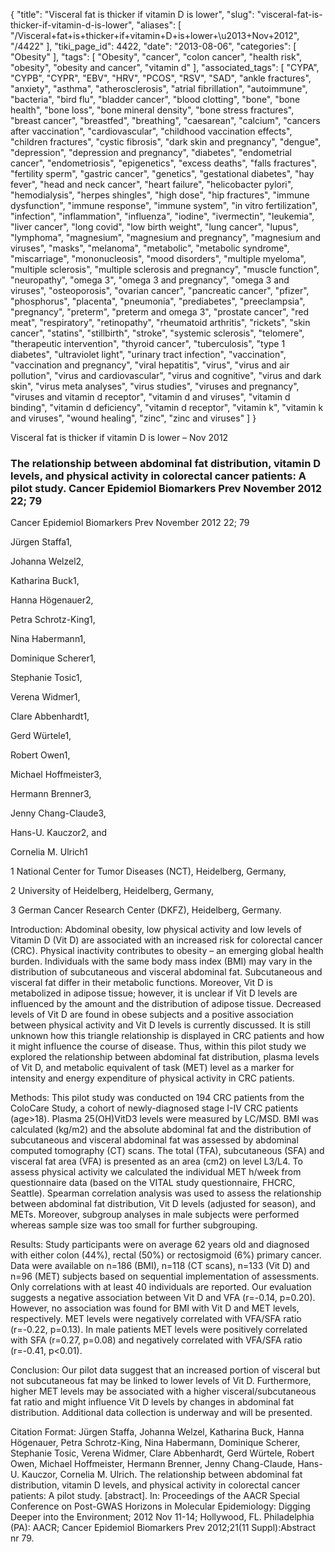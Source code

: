 {
    "title": "Visceral fat is thicker if vitamin D is lower",
    "slug": "visceral-fat-is-thicker-if-vitamin-d-is-lower",
    "aliases": [
        "/Visceral+fat+is+thicker+if+vitamin+D+is+lower+\u2013+Nov+2012",
        "/4422"
    ],
    "tiki_page_id": 4422,
    "date": "2013-08-06",
    "categories": [
        "Obesity"
    ],
    "tags": [
        "Obesity",
        "cancer",
        "colon cancer",
        "health risk",
        "obesity",
        "obesity and cancer",
        "vitamin d"
    ],
    "associated_tags": [
        "CYPA",
        "CYPB",
        "CYPR",
        "EBV",
        "HRV",
        "PCOS",
        "RSV",
        "SAD",
        "ankle fractures",
        "anxiety",
        "asthma",
        "atherosclerosis",
        "atrial fibrillation",
        "autoimmune",
        "bacteria",
        "bird flu",
        "bladder cancer",
        "blood clotting",
        "bone",
        "bone health",
        "bone loss",
        "bone mineral density",
        "bone stress fractures",
        "breast cancer",
        "breastfed",
        "breathing",
        "caesarean",
        "calcium",
        "cancers after vaccination",
        "cardiovascular",
        "childhood vaccination effects",
        "children fractures",
        "cystic fibrosis",
        "dark skin and pregnancy",
        "dengue",
        "depression",
        "depression and pregnancy",
        "diabetes",
        "endometrial cancer",
        "endometriosis",
        "epigenetics",
        "excess deaths",
        "falls fractures",
        "fertility sperm",
        "gastric cancer",
        "genetics",
        "gestational diabetes",
        "hay fever",
        "head and neck cancer",
        "heart failure",
        "helicobacter pylori",
        "hemodialysis",
        "herpes shingles",
        "high dose",
        "hip fractures",
        "immune dysfunction",
        "immune response",
        "immune system",
        "in vitro fertilization",
        "infection",
        "inflammation",
        "influenza",
        "iodine",
        "ivermectin",
        "leukemia",
        "liver cancer",
        "long covid",
        "low birth weight",
        "lung cancer",
        "lupus",
        "lymphoma",
        "magnesium",
        "magnesium and pregnancy",
        "magnesium and viruses",
        "masks",
        "melanoma",
        "metabolic",
        "metabolic syndrome",
        "miscarriage",
        "mononucleosis",
        "mood disorders",
        "multiple myeloma",
        "multiple sclerosis",
        "multiple sclerosis and pregnancy",
        "muscle function",
        "neuropathy",
        "omega 3",
        "omega 3 and pregnancy",
        "omega 3 and viruses",
        "osteoporosis",
        "ovarian cancer",
        "pancreatic cancer",
        "pfizer",
        "phosphorus",
        "placenta",
        "pneumonia",
        "prediabetes",
        "preeclampsia",
        "pregnancy",
        "preterm",
        "preterm and omega 3",
        "prostate cancer",
        "red meat",
        "respiratory",
        "retinopathy",
        "rheumatoid arthritis",
        "rickets",
        "skin cancer",
        "statins",
        "stillbirth",
        "stroke",
        "systemic sclerosis",
        "telomere",
        "therapeutic intervention",
        "thyroid cancer",
        "tuberculosis",
        "type 1 diabetes",
        "ultraviolet light",
        "urinary tract infection",
        "vaccination",
        "vaccination and pregnancy",
        "viral hepatitis",
        "virus",
        "virus and air pollution",
        "virus and cardiovascular",
        "virus and cognitive",
        "virus and dark skin",
        "virus meta analyses",
        "virus studies",
        "viruses and pregnancy",
        "viruses and vitamin d receptor",
        "vitamin d and viruses",
        "vitamin d binding",
        "vitamin d deficiency",
        "vitamin d receptor",
        "vitamin k",
        "vitamin k and viruses",
        "wound healing",
        "zinc",
        "zinc and viruses"
    ]
}


Visceral fat is thicker if vitamin D is lower – Nov 2012

### The relationship between abdominal fat distribution, vitamin D levels, and physical activity in colorectal cancer patients: A pilot study. Cancer Epidemiol Biomarkers Prev November 2012 22; 79

Cancer Epidemiol Biomarkers Prev November 2012 22; 79

Jürgen Staffa1,

Johanna Welzel2,

Katharina Buck1,

Hanna Högenauer2,

Petra Schrotz-King1,

Nina Habermann1,

Dominique Scherer1,

Stephanie Tosic1,

Verena Widmer1,

Clare Abbenhardt1,

Gerd Würtele1,

Robert Owen1,

Michael Hoffmeister3,

Hermann Brenner3,

Jenny Chang-Claude3,

Hans-U. Kauczor2, and

Cornelia M. Ulrich1

1 National Center for Tumor Diseases (NCT), Heidelberg, Germany, 

2 University of Heidelberg, Heidelberg, Germany, 

3 German Cancer Research Center (DKFZ), Heidelberg, Germany.

Introduction: Abdominal obesity, low physical activity and low levels of Vitamin D (Vit D) are associated with an increased risk for colorectal cancer (CRC). Physical inactivity contributes to obesity – an emerging global health burden. Individuals with the same body mass index (BMI) may vary in the distribution of subcutaneous and visceral abdominal fat. Subcutaneous and visceral fat differ in their metabolic functions. Moreover, Vit D is metabolized in adipose tissue; however, it is unclear if Vit D levels are influenced by the amount and the distribution of adipose tissue. Decreased levels of Vit D are found in obese subjects and a positive association between physical activity and Vit D levels is currently discussed. It is still unknown how this triangle relationship is displayed in CRC patients and how it might influence the course of disease. Thus, within this pilot study we explored the relationship between abdominal fat distribution, plasma levels of Vit D, and metabolic equivalent of task (MET) level as a marker for intensity and energy expenditure of physical activity in CRC patients.

Methods: This pilot study was conducted on 194 CRC patients from the ColoCare Study, a cohort of newly-diagnosed stage I-IV CRC patients (age>18). Plasma 25(OH)VitD3 levels were measured by LC/MSD. BMI was calculated (kg/m2) and the absolute abdominal fat and the distribution of subcutaneous and visceral abdominal fat was assessed by abdominal computed tomography (CT) scans. The total (TFA), subcutaneous (SFA) and visceral fat area (VFA) is presented as an area (cm2) on level L3/L4. To assess physical activity we calculated the individual MET h/week from questionnaire data (based on the VITAL study questionnaire, FHCRC, Seattle). Spearman correlation analysis was used to assess the relationship between abdominal fat distribution, Vit D levels (adjusted for season), and METs. Moreover, subgroup analyses in male subjects were performed whereas sample size was too small for further subgrouping.

Results: Study participants were on average 62 years old and diagnosed with either colon (44%), rectal (50%) or rectosigmoid (6%) primary cancer. Data were available on n=186 (BMI), n=118 (CT scans), n=133 (Vit D) and n=96 (MET) subjects based on sequential implementation of assessments. Only correlations with at least 40 individuals are reported. Our evaluation suggests a negative association between Vit D and VFA (r=-0.14, p=0.20). However, no association was found for BMI with Vit D and MET levels, respectively. MET levels were negatively correlated with VFA/SFA ratio (r=-0.22, p=0.13). In male patients MET levels were positively correlated with SFA (r=0.27, p=0.08) and negatively correlated with VFA/SFA ratio (r=-0.41, p<0.01).

Conclusion: Our pilot data suggest that an increased portion of visceral but not subcutaneous fat may be linked to lower levels of Vit D. Furthermore, higher MET levels may be associated with a higher visceral/subcutaneous fat ratio and might influence Vit D levels by changes in abdominal fat distribution. Additional data collection is underway and will be presented.

Citation Format: Jürgen Staffa, Johanna Welzel, Katharina Buck, Hanna Högenauer, Petra Schrotz-King, Nina Habermann, Dominique Scherer, Stephanie Tosic, Verena Widmer, Clare Abbenhardt, Gerd Würtele, Robert Owen, Michael Hoffmeister, Hermann Brenner, Jenny Chang-Claude, Hans-U. Kauczor, Cornelia M. Ulrich. The relationship between abdominal fat distribution, vitamin D levels, and physical activity in colorectal cancer patients: A pilot study. <span>[abstract]</span>. In: Proceedings of the AACR Special Conference on Post-GWAS Horizons in Molecular Epidemiology: Digging Deeper into the Environment; 2012 Nov 11-14; Hollywood, FL. Philadelphia (PA): AACR; Cancer Epidemiol Biomarkers Prev 2012;21(11 Suppl):Abstract nr 79.